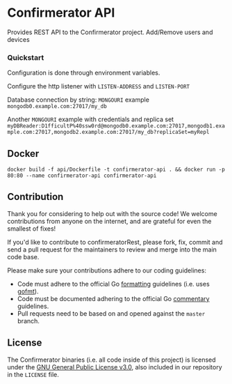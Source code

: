 # Confirmerator API

Provides REST API to the Confirmerator project. Add/Remove users and devices


### Quickstart

Configuration is done through environment variables.

Configure the http listener with `LISTEN-ADDRESS` and `LISTEN-PORT`

Database connection by string:
`MONGOURI`  example  `mongodb0.example.com:27017/my_db`

Another `MONGOURI` example with credentials and replica set
`myDBReader:D1fficultP%40ssw0rd@mongodb0.example.com:27017,mongodb1.example.com:27017,mongodb2.example.com:27017/my_db?replicaSet=myRepl`

## Docker

`docker build -f api/Dockerfile -t confirmerator-api . && docker run -p 80:80 --name confirmerator-api confirmerator-api`

## Contribution

Thank you for considering to help out with the source code! We welcome contributions from
anyone on the internet, and are grateful for even the smallest of fixes!

If you'd like to contribute to confirmeratorRest, please fork, fix, commit and send a pull request
for the maintainers to review and merge into the main code base.

Please make sure your contributions adhere to our coding guidelines:

 * Code must adhere to the official Go [formatting](https://golang.org/doc/effective_go.html#formatting) guidelines (i.e. uses [gofmt](https://golang.org/cmd/gofmt/)).
 * Code must be documented adhering to the official Go [commentary](https://golang.org/doc/effective_go.html#commentary) guidelines.
 * Pull requests need to be based on and opened against the `master` branch.
 
 
 ## License
 
  The Confirmerator binaries (i.e. all code inside of this project) is licensed under the
 [GNU General Public License v3.0](https://www.gnu.org/licenses/gpl-3.0.en.html), also included
 in our repository in the `LICENSE` file.